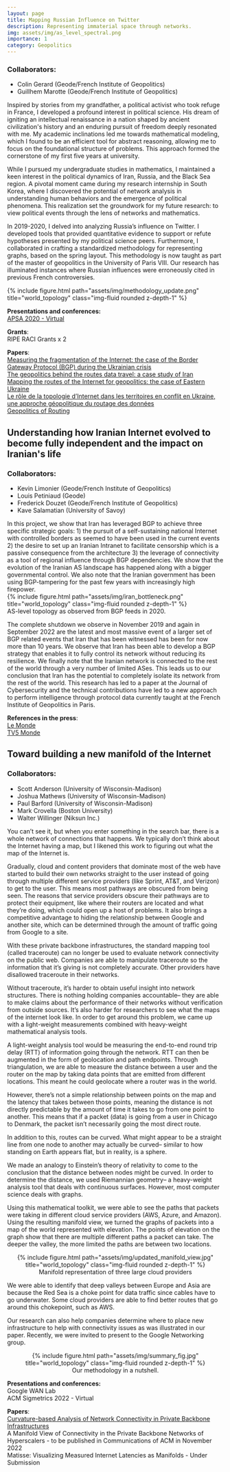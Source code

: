```yaml
---
layout: page
title: Mapping Russian Influence on Twitter
description: Representing immaterial space through networks.
img: assets/img/as_level_spectral.png
importance: 1
category: Geopolitics
---
```


### Collaborators:
<ul>
   <li>Colin Gerard (Geode/French Institute of Geopolitics)</li>
   <li>Guillhem Marotte (Geode/French Institute of Geopolitics)</li>
</ul>
Inspired by stories from my grandfather, a political activist who took refuge in France, I developed a profound interest in political science. His dream of igniting an intellectual renaissance in a nation shaped by ancient civilization's history and an enduring pursuit of freedom deeply resonated with me. My academic inclinations led me towards mathematical modeling, which I found to be an efficient tool for abstract reasoning, allowing me to focus on the foundational structure of problems. This approach formed the cornerstone of my first five years at university.

While I pursued my undergraduate studies in mathematics, I maintained a keen interest in the political dynamics of Iran, Russia, and the Black Sea region. A pivotal moment came during my research internship in South Korea, where I discovered the potential of network analysis in understanding human behaviors and the emergence of political phenomena. This realization set the groundwork for my future research: to view political events through the lens of networks and mathematics.

In 2019-2020, I delved into analyzing Russia’s influence on Twitter. I developed tools that provided quantitative evidence to support or refute hypotheses presented by my political science peers. Furthermore, I collaborated in crafting a standardized methodology for representing graphs, based on the spring layout. This methodology is now taught as part of the master of geopolitics in the University of Paris VIII. Our research has illuminated instances where Russian influences were erroneously cited in previous French controversies.

<div class="row">
    <div class="col-sm mt-3 mt-md-0">
        {% include figure.html path="assets/img/methodology_update.png" title="world_topology" class="img-fluid rounded z-depth-1" %}
    </div>
</div>
<div class="caption">
</div>

**Presentations and conferences:** <br>
<a href="https://connect.apsanet.org/apsa2020/online-program/"> APSA 2020 - Virtual </a>

**Grants**: <br>
RIPE RACI Grants x 2

**Papers**: <br>
<a href="https://scholar.google.com/citations?view_op=view_citation&hl=fr&user=wfIuIdMAAAAJ&citation_for_view=wfIuIdMAAAAJ:9yKSN-GCB0IC">Measuring the fragmentation of the Internet: the case of the Border Gateway Protocol (BGP) during the Ukrainian crisis</a><br>
<a href="https://scholar.google.com/citations?view_op=view_citation&hl=fr&user=wfIuIdMAAAAJ&citation_for_view=wfIuIdMAAAAJ:d1gkVwhDpl0C">The geopolitics behind the routes data travel: a case study of Iran</a><br>
<a href="https://scholar.google.com/citations?view_op=view_citation&hl=fr&user=wfIuIdMAAAAJ&citation_for_view=wfIuIdMAAAAJ:IjCSPb-OGe4C">Mapping the routes of the Internet for geopolitics: the case of Eastern Ukraine</a><br>
<a href="https://scholar.google.com/citations?view_op=view_citation&hl=fr&user=wfIuIdMAAAAJ&citation_for_view=wfIuIdMAAAAJ:UeHWp8X0CEIC">Le rôle de la topologie d’Internet dans les territoires en conflit en Ukraine, une approche géopolitique du routage des données</a> <br>
<a href="https://scholar.google.com/citations?view_op=view_citation&hl=fr&user=wfIuIdMAAAAJ&citation_for_view=wfIuIdMAAAAJ:Tyk-4Ss8FVUC">Geopolitics of Routing</a>

## Understanding how Iranian Internet evolved to become fully independent and the impact on Iranian's life


### Collaborators:
<ul>
   <li>Kevin Limonier (Geode/French Institute of Geopolitics)</li>
   <li>Louis Petiniaud (Geode)</li>
   <li>Frederick Douzet (Geode/French Institute of Geopolitics)</li>
   <li>Kave Salamatian (University of Savoy)</li>
</ul>
In this project, we show that Iran has leveraged BGP to achieve three specific strategic goals: 1) the pursuit of a self-sustaining national Internet with controlled borders as seemed to have been used in the current events 2) the desire to set up an Iranian Intranet to facilitate censorship which is a passive consequence from the architecture 3) the leverage of connectivity as a tool of regional influence through BGP dependencies. We show that the evolution of the Iranian AS landscape has happened along with a bigger governmental control.
We also note that the Iranian government has been using BGP-tampering for the past few years with increasingly high firepower.
<div class="row">
    <div class="col-sm mt-3 mt-md-0">
        {% include figure.html path="assets/img/iran_bottleneck.png" title="world_topology" class="img-fluid rounded z-depth-1" %}
    </div>
</div>
<div class="caption">
  AS-level topology as observed from BGP feeds in 2020.
</div>

The complete shutdown we observe in November 2019 and again in September 2022 are the latest and most massive event of a larger set of BGP related events that Iran that has been witnessed has been for now more than 10 years. We observe that Iran has been able to develop a BGP strategy that enables it to fully control its network without reducing its resilience. We finally note that the Iranian network is connected to the rest of the world through a very number of limited ASes. This leads us to our conclusion that Iran has the potential to completely isolate its network from the rest of the world. This research has led to a paper at the Journal of Cybersecurity and the technical contributions have led to a new approach to perform intelligence through protocol data currently taught at the French Institute of Geopolitics in Paris.

**References in the press**:<br>
 <a href="https://www.lemonde.fr/pixels/article/2019/11/20/internet-coupe-en-iran-le-niveau-de-sophistication-de-ce-blocage-est-une-premiere_6019883_4408996.html">Le Monde</a> <br>
<a href ="https://t.co/rsmSHvLoac">TV5 Monde</a>

## Toward building a new manifold of the Internet
### Collaborators:
<ul>
   <li>Scott Anderson (University of Wisconsin-Madison)</li>
   <li>Joshua Mathews (University of Wisconsin-Madison)</li>
   <li>Paul Barford (University of Wisconsin-Madison)</li>
   <li>Mark Crovella (Boston University)</li>
   <li>Walter Willinger (Niksun Inc.)</li>
</ul>

You can’t see it, but when you enter something in the search bar, there is a whole network of connections that happens. We typically don’t think about the Internet having a map, but I likened this work to figuring out what the map of the Internet is.

Gradually, cloud and content providers that dominate most of the web have started to build their own networks straight to the user instead of going through multiple different service providers (like Sprint, AT&T, and Verizon) to get to the user. This means most pathways are obscured from being seen. The reasons that service providers obscure their pathways are to protect their equipment, like where their routers are located and what they’re doing, which could open up a host of problems. It also brings a competitive advantage to hiding the relationship between Google and another site, which can be determined through the amount of traffic going from Google to a site.

With these private backbone infrastructures, the standard mapping tool (called traceroute) can no longer be used to evaluate network connectivity on the public web. Companies are able to manipulate traceroute so the information that it’s giving is not completely accurate. Other providers have disallowed traceroute in their networks.

Without traceroute, it’s harder to obtain useful insight into network structures. There is nothing holding companies accountable– they are able to make claims about the performance of their networks without verification from outside sources. It’s also harder for researchers to see what the maps of the internet look like. In order to get around this problem, we came up with a light-weight measurements combined with heavy-weight mathematical analysis tools.

A light-weight analysis tool would be measuring the end-to-end round trip delay (RTT) of information going through the network. RTT can then be augmented in the form of geolocation and path endpoints. Through triangulation, we are able to measure the distance between a user and the router on the map by taking data points that are emitted from different locations. This meant he could geolocate where a router was in the world.

However, there’s not a simple relationship between points on the map and the latency that takes between those points, meaning the distance is not directly predictable by the amount of time it takes to go from one point to another. This means that if a packet (data) is going from a user in Chicago to Denmark, the packet isn’t necessarily going the most direct route.

In addition to this, routes can be curved. What might appear to be a straight line from one node to another may actually be curved– similar to how standing on Earth appears flat, but in reality, is a sphere.

We made an analogy to Einstein’s theory of relativity to come to the conclusion that the distance between nodes might be curved. In order to determine the distance, we used Riemannian geometry– a heavy-weight analysis tool that deals with continuous surfaces. However, most computer science deals with graphs.

Using this mathematical toolkit, we were able to see the paths that packets were taking in different cloud service providers (AWS, Azure, and Amazon). Using the resulting manifold view, we turned the graphs of packets into a map of the world represented with elevation. The points of elevation on the graph show that there are multiple different paths a packet can take. The deeper the valley, the more limited the paths are between two locations.

<center>
<div class="row">
    <div class="col-sm mt-3 mt-md-0">
        {% include figure.html path="assets/img/updated_manifold_view.jpg" title="world_topology" class="img-fluid rounded z-depth-1" %}
    </div>
</div>
<div class="caption">
Manifold representation of three large cloud providers
</div>
</center>

We were able to identify that deep valleys between Europe and Asia are because the Red Sea is a choke point for data traffic since cables have to go underwater. Some cloud providers are able to find better routes that go around this chokepoint, such as AWS.

Our research can also help companies determine where to place new infrastructure to help with connectivity issues as was illustrated in our paper. Recently, we were invited to present to the Google Networking group.
<center>
<div class="row">
    <div class="col-sm mt-3 mt-md-0">
        {% include figure.html path="assets/img/summary_fig.jpg" title="world_topology" class="img-fluid rounded z-depth-1" %}
    </div>
</div>
<div class="caption">
Our methodology in a nutshell.
</div>
</center>

**Presentations and conferences:** <br>
Google WAN Lab<br>
ACM Sigmetrics 2022 - Virtual

**Papers**: <br>
<a href="https://scholar.google.com/citations?view_op=view_citation&hl=fr&user=wfIuIdMAAAAJ&citation_for_view=wfIuIdMAAAAJ:Y0pCki6q_DkC">Curvature-based Analysis of Network Connectivity in Private Backbone Infrastructures</a><br>
A Manifold View of Connectivity in the Private Backbone Networks of Hyperscalers - to be published in Communications of ACM in November 2022<br>
Matisse: Visualizing Measured Internet Latencies as Manifolds - Under Submission<br>


